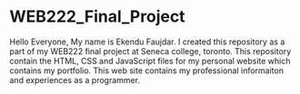 # WEB222_Final_Project
Hello Everyone, My name is Ekendu Faujdar. I created this repository as a part of my WEB222 final project at Seneca college, toronto. 
This repository contain the HTML, CSS and JavaScript files for my personal website which contains my portfolio.
This web site contains my professional informaiton and experiences as a programmer.

